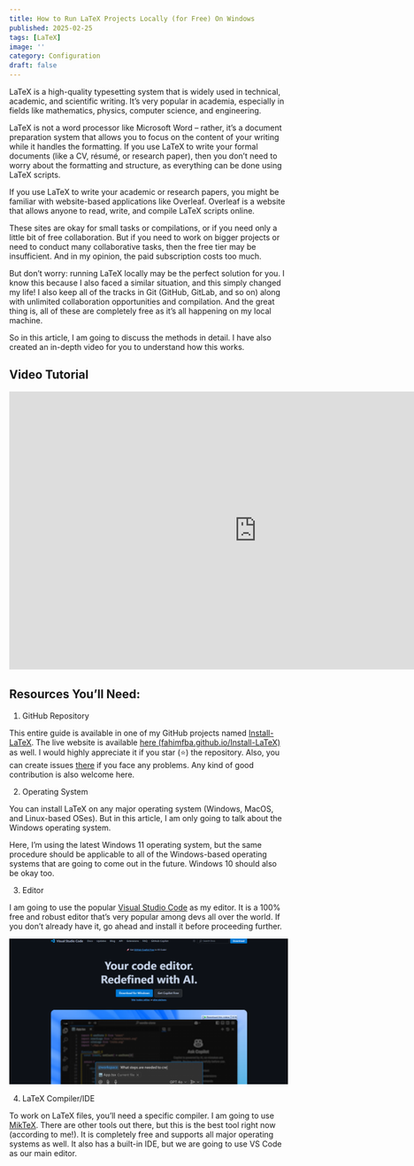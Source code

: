 ```yaml
---
title: How to Run LaTeX Projects Locally (for Free) On Windows
published: 2025-02-25
tags: [LaTeX]
image: ''
category: Configuration
draft: false
---
```


LaTeX is a high-quality typesetting system that is widely used in technical, academic, and scientific writing. It’s very popular in academia, especially in fields like mathematics, physics, computer science, and engineering.

LaTeX is not a word processor like Microsoft Word – rather, it’s a document preparation system that allows you to focus on the content of your writing while it handles the formatting. If you use LaTeX to write your formal documents (like a CV, résumé, or research paper), then you don’t need to worry about the formatting and structure, as everything can be done using LaTeX scripts.

If you use LaTeX to write your academic or research papers, you might be familiar with website-based applications like Overleaf. Overleaf is a website that allows anyone to read, write, and compile LaTeX scripts online.

These sites are okay for small tasks or compilations, or if you need only a little bit of free collaboration. But if you need to work on bigger projects or need to conduct many collaborative tasks, then the free tier may be insufficient. And in my opinion, the paid subscription costs too much.

But don’t worry: running LaTeX locally may be the perfect solution for you. I know this because I also faced a similar situation, and this simply changed my life! I also keep all of the tracks in Git (GitHub, GitLab, and so on) along with unlimited collaboration opportunities and compilation. And the great thing is, all of these are completely free as it’s all happening on my local machine.

So in this article, I am going to discuss the methods in detail. I have also created an in-depth video for you to understand how this works.

## Video Tutorial

<iframe width="893" height="502" src="https://www.youtube.com/watch?v=A45lWrndVHA" title="How To Run LaTeX Projects Locally (for FREE!) On Windows Operating System" frameborder="0" allow="accelerometer; autoplay; clipboard-write; encrypted-media; gyroscope; picture-in-picture; web-share" referrerpolicy="strict-origin-when-cross-origin" allowfullscreen></iframe>

## Resources You’ll Need:

1. GitHub Repository

This entire guide is available in one of my GitHub projects named [Install-LaTeX](https://github.com/FahimFBA/Install-LaTeX). The live website is available [here (fahimfba.github.io/Install-LaTeX)](https://fahimfba.github.io/Install-LaTeX/) as well. I would highly appreciate it if you star (⭐) the repository. Also, you can create issues [there](https://github.com/FahimFBA/Install-LaTeX/issues) if you face any problems. Any kind of good contribution is also welcome here.

2. Operating System

You can install LaTeX on any major operating system (Windows, MacOS, and Linux-based OSes). But in this article, I am only going to talk about the Windows operating system.

Here, I’m using the latest Windows 11 operating system, but the same procedure should be applicable to all of the Windows-based operating systems that are going to come out in the future. Windows 10 should also be okay too.

3. Editor

I am going to use the popular [Visual Studio Code](https://code.visualstudio.com/) as my editor. It is a 100% free and robust editor that’s very popular among devs all over the world. If you don’t already have it, go ahead and install it before proceeding further.

![Visual Studio Code](./1.png)

4. LaTeX Compiler/IDE

To work on LaTeX files, you’ll need a specific compiler. I am going to use [MikTeX](https://miktex.org/). There are other tools out there, but this is the best tool right now (according to me!). It is completely free and supports all major operating systems as well. It also has a built-in IDE, but we are going to use VS Code as our main editor.